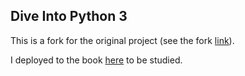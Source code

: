 ## Dive Into Python 3

This is a fork for the original project (see the fork [link](https://github.com/diveintomark/diveintopython3)).

I deployed to the book [here](https://patchamama.github.io/diveintopython3/) to be studied.
